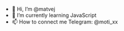 - 👋 Hi, I’m @matvej
- 🌱 I’m currently learning JavaScript
- 📫 How to connect me Telegram: @moti_xx

<!---
matvej2006/matvej2006 is a ✨ special ✨ repository because its `README.md` (this file) appears on your GitHub profile.
You can click the Preview link to take a look at your changes.
--->
